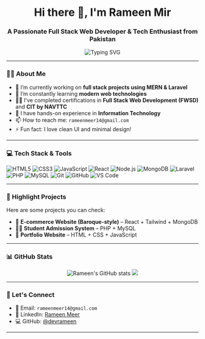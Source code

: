 <h1 align="center">Hi there 👋, I'm Rameen Mir</h1>
<h3 align="center">A Passionate Full Stack Web Developer & Tech Enthusiast from Pakistan</h3>

<p align="center">
  <img src="https://readme-typing-svg.demolab.com?font=Fira+Code&pause=1000&color=F76D6D&center=true&vCenter=true&width=435&lines=Full+Stack+Web+Developer;MERN+Stack+%F0%9F%92%BB;PHP+%7C+Laravel+%7C+MySQL;Freelancer+%7C+Tech+Learner+%F0%9F%91%8D" alt="Typing SVG" />
</p>

---

### 🧑‍💻 About Me

- 🔭 I’m currently working on **full stack projects using MERN & Laravel**
- 🌱 I’m constantly learning **modern web technologies**
- 👩‍💻 I’ve completed certifications in **Full Stack Web Development (FWSD)** and **CIT by NAVTTC**
- 💼 I have hands-on experience in **Information Technology**
- 📫 How to reach me: `rameenmeer14@gmail.com`
- ⚡ Fun fact: I love clean UI and minimal design!

---

### 💻 Tech Stack & Tools

![HTML5](https://img.shields.io/badge/HTML5-E34F26?style=flat-square&logo=html5&logoColor=white)
![CSS3](https://img.shields.io/badge/CSS3-1572B6?style=flat-square&logo=css3&logoColor=white)
![JavaScript](https://img.shields.io/badge/JavaScript-F7DF1E?style=flat-square&logo=javascript&logoColor=black)
![React](https://img.shields.io/badge/React-20232A?style=flat-square&logo=react&logoColor=61DAFB)
![Node.js](https://img.shields.io/badge/Node.js-339933?style=flat-square&logo=nodedotjs&logoColor=white)
![MongoDB](https://img.shields.io/badge/MongoDB-4EA94B?style=flat-square&logo=mongodb&logoColor=white)
![Laravel](https://img.shields.io/badge/Laravel-FF2D20?style=flat-square&logo=laravel&logoColor=white)
![PHP](https://img.shields.io/badge/PHP-777BB4?style=flat-square&logo=php&logoColor=white)
![MySQL](https://img.shields.io/badge/MySQL-4479A1?style=flat-square&logo=mysql&logoColor=white)
![Git](https://img.shields.io/badge/Git-F05032?style=flat-square&logo=git&logoColor=white)
![GitHub](https://img.shields.io/badge/GitHub-181717?style=flat-square&logo=github&logoColor=white)
![VS Code](https://img.shields.io/badge/VS%20Code-007ACC?style=flat-square&logo=visual-studio-code&logoColor=white)

---

### 📌 Highlight Projects

Here are some projects you can check:

- 🛒 **E-commerce Website (Baroque-style)** – React + Tailwind + MongoDB
- 👩‍🎓 **Student Admission System** – PHP + MySQL
- 💼 **Portfolio Website** – HTML + CSS + JavaScript

> 

---

### 📊 GitHub Stats

<p align="center">
  <img src="https://github-readme-stats.vercel.app/api?username=devrameen&show_icons=true&theme=radical" alt="Rameen's GitHub stats" />
  <img src="https://github-readme-streak-stats.herokuapp.com?user=devrameen&theme=radical" />
</p>

---

### 🤝 Let's Connect

- 💌 Email: `rameenmeer14@gmail.com`
- 💼 LinkedIn: [Rameen Meer](https://www.linkedin.com/in/rameen-meer)
- 💻 GitHub: [@devrameen](https://github.com/devrameen)

---

